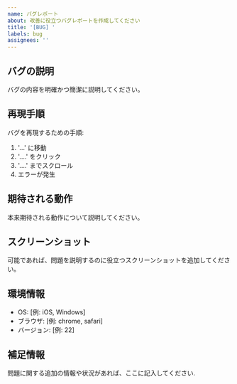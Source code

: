 ```yaml
---
name: バグレポート
about: 改善に役立つバグレポートを作成してください
title: '[BUG] '
labels: bug
assignees: ''
---
```


## バグの説明
バグの内容を明確かつ簡潔に説明してください。

## 再現手順
バグを再現するための手順:
1. '...' に移動
2. '....' をクリック
3. '....' までスクロール
4. エラーが発生

## 期待される動作
本来期待される動作について説明してください。

## スクリーンショット
可能であれば、問題を説明するのに役立つスクリーンショットを追加してください。

## 環境情報
 - OS: [例: iOS, Windows]
 - ブラウザ: [例: chrome, safari]
 - バージョン: [例: 22]

## 補足情報
問題に関する追加の情報や状況があれば、ここに記入してください. 